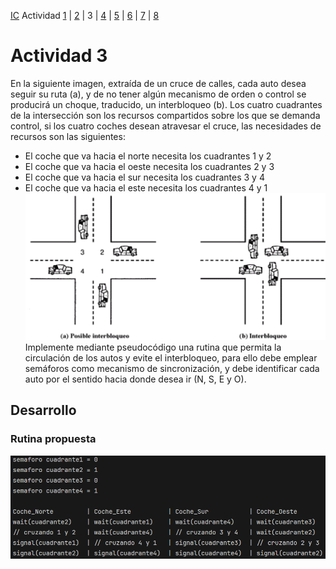 [IC](INTRODUCCION-CONCURRENCIA.md) Actividad [1](ACTIVIDAD1.md) | [2](ACTIVIDAD2.md) | 3 | [4](ACTIVIDAD4.md) | [5](ACTIVIDAD5.md) | [6](ACTIVIDAD6.md) | [7](ACTIVIDAD7.md) | [8](ACTIVIDAD8.md)
# Actividad 3
En la siguiente imagen, extraída de un cruce de calles, cada auto desea seguir su ruta (a), y de 
no tener algún mecanismo de orden o control se producirá un choque, traducido, un 
interbloqueo (b). 
Los cuatro cuadrantes de la intersección son los recursos compartidos sobre los que se 
demanda control, si los cuatro coches desean atravesar el cruce, las necesidades de recursos 
son las siguientes:
* El coche que va hacia el norte necesita los cuadrantes 1 y 2
* El coche que va hacia el oeste necesita los cuadrantes 2 y 3
* El coche que va hacia el sur necesita los cuadrantes 3 y 4
* El coche que va hacia el este necesita los cuadrantes 4 y 1
![A3](img/T2A3.png)<br>
Implemente mediante pseudocódigo una rutina que permita la circulación de los autos y evite 
el interbloqueo, para ello debe emplear semáforos como mecanismo de sincronización, y debe 
identificar cada auto por el sentido hacia donde desea ir (N, S, E y O).
## Desarrollo
### Rutina propuesta
![A3](img/ST2A3.png)
